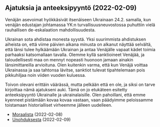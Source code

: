 ## Ajatuksia ja anteeksipyyntö (2022-02-09)

Venäjän asevoimat hyökkäsivät itsenäiseen Ukrainaan 24.2. samalla, kun venäjän edustajan johtamassa YK:n turvallisuusneuvostossa puhuttiin vielä rauhallisen de-eskalaation mahdollisuudesta.

Ukrainan sota ahdistaa monesta syystä. Yksi suurimmista ahdistuksen aiheista on, että viime päivien aikana minusta on alkanut näyttää selvältä, että länsi tulee hylkäämään Ukrainan ja antaa Venäjälle vapaat kädet toimia parhaaksi katsomallaan tavalla. Olemme kyllä sanktioineet Venäjää, ja taloudellisesti maa on mennyt nopeasti huonoon jamaan ainakin länsimittareilla arvioituna. Olen kuitenkin varma, että kun Venäjä voittaa Ukrainassa ja saa tahtonsa lävitse, sanktiot tulevat tipahtelemaan pois pikkuhiljaa noin viiden vuoden kuluessa.

Toivon olevani erittäin väärässä, mutta pelkään että en ole, ja siksi on tarve kirjoittaa nämä ajatukseni auki. Tämä on jo etukäteen esitetty anteeksipyyntö Ukrainalle ja ukrainalaisille. Olen pahoillani, että emme kyenneet pistämään kovaa kovaa vastaan, vaan päädyimme peloissamme toistamaan historialliset virheemme jälleen uudelleen.


- [Moraalista](moraali) (2022-02-08)
- [Unohduksesta](unohdus) (2022-02-09)
